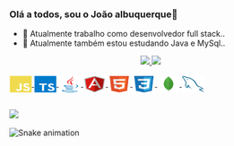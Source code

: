 ### Olá a todos, sou o João albuquerque👋

- 🔭 Atualmente trabalho como desenvolvedor full stack..
- 🌱 Atualmente também estou estudando Java e MySql..

<div align="center">
  <a href="https://www.linkedin.com/in/joaoalbuquerq/">
  <img height="180em" src="https://github-readme-stats.vercel.app/api?username=joaomarcos70&show_icons=true&theme=dracula&include_all_commits=true&count_private=true"/>
  <img height="180em" src="https://github-readme-stats.vercel.app/api/top-langs/?username=joaomarcos70&layout=compact&langs_count=7&theme=dracula"/>
</div>
  <div style="display: inline_block"><br>
  <img align="center" alt="João-Js" height="30" width="40" src="https://raw.githubusercontent.com/devicons/devicon/master/icons/javascript/javascript-plain.svg">
  <img align="center" alt="João-Ts" height="30" width="40" src="https://raw.githubusercontent.com/devicons/devicon/master/icons/typescript/typescript-plain.svg">
  <img align="center" alt="João-Java-Spring" height="30" width="40" src="https://raw.githubusercontent.com/devicons/devicon/master/icons/java/java-original.svg">
  <img align="center" alt="João-Angular" height="30" width="40" src="https://raw.githubusercontent.com/devicons/devicon/master/icons/angularjs/angularjs-original.svg">
  <img align="center" alt="joão-HTML" height="30" width="40" src="https://raw.githubusercontent.com/devicons/devicon/master/icons/html5/html5-original.svg">
  <img align="center" alt="João-CSS" height="30" width="40" src="https://raw.githubusercontent.com/devicons/devicon/master/icons/css3/css3-original.svg">
  <img align="center" alt="João-Mongo" height="30" width="40" src="https://raw.githubusercontent.com/devicons/devicon/master/icons/mongodb/mongodb-original.svg">
  <img align="center" alt="João-Mysql" height="30" width="40" src="https://raw.githubusercontent.com/devicons/devicon/master/icons/mysql/mysql-original.svg">

</div>
  
 ##
  
<div> 
  <a href="https://www.linkedin.com/in/joaoalbuquerq/" target="_blank"><img src="https://img.shields.io/badge/-LinkedIn-%230077B5?style=for-the-badge&logo=linkedin&logoColor=white" target="_blank"></a> 
 
  ![Snake animation](https://github.com/joaomarcos70/joaomarcos70/blob/output/github-contribution-grid-snake.svg)
</div>
